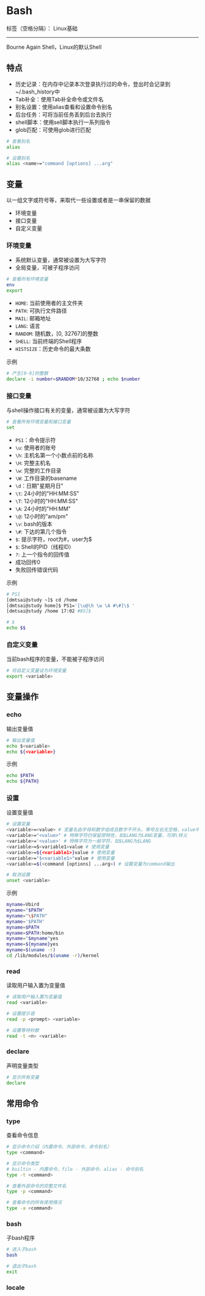 # Bash

标签（空格分隔）： Linux基础

---

Bourne Again Shell，Linux的默认Shell

## 特点

* 历史记录：在内存中记录本次登录执行过的命令，登出时会记录到~/.bash_history中
* Tab补全：使用Tab补全命令或文件名
* 别名设置：使用alias查看和设置命令别名
* 后台任务：可将当前任务丢到后台去执行
* shell脚本：使用sell脚本执行一系列指令
* glob匹配：可使用glob进行匹配

```bash
# 查看别名
alias

# 设置别名
alias <name>="command [options] ...arg"
```

## 变量

以一组文字或符号等，来取代一些设置或者是一串保留的数据

* 环境变量
* 接口变量
* 自定义变量

### 环境变量

* 系统默认变量，通常被设置为大写字符
* 全局变量，可被子程序访问

```bash
# 查看所有环境变量
env
export
```

* `HOME`: 当前使用者的主文件夹
* `PATH`: 可执行文件路径
* `MAIL`: 邮箱地址
* `LANG`: 语言
* `RANDOM`: 随机数，[0, 32767]的整数
* `SHELL`: 当前终端的Shell程序
* `HISTSIZE`：历史命令的最大条数

示例

```bash
# 产生[0-9]的整数
declare -i number=$RANDOM*10/32768 ; echo $number
```

### 接口变量

与shell操作接口有关的变量，通常被设置为大写字符

```bash
# 查看所有环境变量和接口变量
set
```

* `PS1`：命令提示符
 * `\u`: 使用者的账号
 * `\h`: 主机名第一个小数点前的名称
 * `\H`: 完整主机名
 * `\w`: 完整的工作目录
 * `\W`: 工作目录的basename
 * `\d`：日期"星期月日"
 * `\t`: 24小时的"HH:MM:SS"
 * `\T`: 12小时的"HH:MM:SS"
 * `\A`: 24小时的"HH:MM"
 * `\@`: 12小时的"am/pm"
 * `\v`: bash的版本
 * `\#`: 下达的第几个指令
 * `$`: 提示字符，root为#，user为$
* `$`: Shell的PID（线程ID）
* `?`: 上一个指令的回传值
 * 成功回传0
 * 失败回传错误代码

示例

```bash
# PS1
[dmtsai@study ~]$ cd /home
[dmtsai@study home]$ PS1='[\u@\h \w \A #\#]\$ '
[dmtsai@study /home 17:02 #85]$

# $
echo $$
```

### 自定义变量

当前bash程序的变量，不能被子程序访问

```bash
# 将自定义变量设为环境变量
export <variable>
```

## 变量操作

### echo

输出变量值

```bash
# 输出变量值
echo $<variable>
echo ${<variable>}
```

示例

```bash
echo $PATH
echo ${PATH}
```

### 设置

设置变量值

```bash
# 设置变量
<variable>=<value> # 变量名由字母和数字组成且数字不开头，等号左右无空格，value中无空格
<variable>="<value>" # 特殊字符仍保留原特性，如$LANG为LANG变量，可用\转义
<variable>='<value>' # 特殊字符为一般字符，如$LANG为$LANG
<variable>=$<variable1>value # 使用变量
<variable>=${<variable1>}value # 使用变量
<variable>="$<variable1>"value # 使用变量
<variable>=$(<command [options] ...arg>) # 设置变量为command输出

# 取消设置
unset <variable>
```

示例

```bash
myname=Vbird
myname="$PATH"
myname="\$PATH"
myname='$PATH'
myname=$PATH
myname=$PATH:home/bin
myname="$myname"yes
myname=${myname}yes
myname=$(uname -r)
cd /lib/modules/$(uname -r)/kernel
```

### read

读取用户输入置为变量值

```bash
# 读取用户输入置为变量值
read <variable>

# 设置提示语
read -p <prompt> <variable>

# 设置等待秒数
read -t <n> <variable>
```

### declare

声明变量类型

```bash
# 显示所有变量
declare
```

## 常用命令

### type

查看命令信息

```bash
# 显示命令介绍（内置命令、外部命令、命令别名）
type <command>

# 显示命令类型
# builtin - 内置命令，file - 外部命令，alias - 命令别名
type -t <command>

# 查看外部命令的完整文件名
type -p <command>

# 查看命令的所有使用情况
type -a <command>
```

### bash

子bash程序

```bash
# 进入子bash
bash

# 退出子bash
exit
```

### locale
